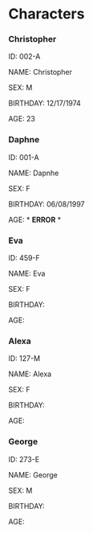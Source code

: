 # Characters

### Christopher

ID: 002-A

NAME: Christopher

SEX: M

BIRTHDAY: 12/17/1974

AGE: 23

### Daphne

ID: 001-A

NAME: Dapnhe

SEX: F

BIRTHDAY: 06/08/1997

AGE: \* **ERROR** \*

### Eva

ID: 459-F

NAME: Eva

SEX: F

BIRTHDAY:

AGE: 

### Alexa

ID: 127-M

NAME: Alexa

SEX: F

BIRTHDAY:

AGE: 

### George

ID: 273-E

NAME: George

SEX: M

BIRTHDAY:

AGE: 
